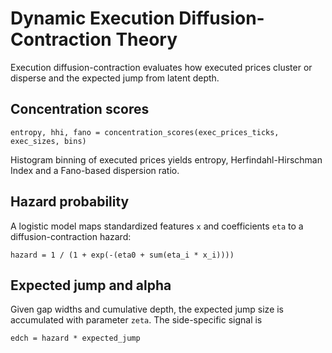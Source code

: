 # Dynamic Execution Diffusion-Contraction Theory

Execution diffusion-contraction evaluates how executed prices cluster or disperse and the expected jump from latent depth.

## Concentration scores

```
entropy, hhi, fano = concentration_scores(exec_prices_ticks, exec_sizes, bins)
```

Histogram binning of executed prices yields entropy, Herfindahl-Hirschman Index and a Fano-based dispersion ratio.

## Hazard probability

A logistic model maps standardized features ``x`` and coefficients ``eta`` to a diffusion-contraction hazard:

```
hazard = 1 / (1 + exp(-(eta0 + sum(eta_i * x_i))))
```

## Expected jump and alpha

Given gap widths and cumulative depth, the expected jump size is accumulated with parameter ``zeta``. The side-specific signal is

```
edch = hazard * expected_jump
```
